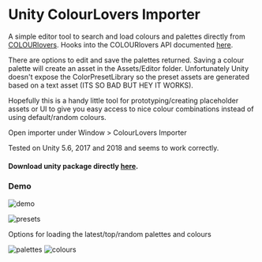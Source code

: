 # Unity ColourLovers Importer

A simple editor tool to search and load colours and palettes directly from [COLOURlovers](http://www.colourlovers.com). 
Hooks into the COLOURlovers API documented [here](http://www.colourlovers.com/api).

There are options to edit and save the palettes returned. Saving a colour palette will create an asset in the Assets/Editor folder. Unfortunately Unity doesn't expose the ColorPresetLibrary so the preset assets are generated based on a text asset (ITS SO BAD BUT HEY IT WORKS). 

Hopefully this is a handy little tool for prototyping/creating placeholder assets or UI to give you easy access to nice colour combinations instead of using default/random colours.

Open importer under Window > ColourLovers Importer

Tested on Unity 5.6, 2017 and 2018 and seems to work correctly.

#### Download unity package directly [here](http://shelleylowe.com/unity-colourlovers-importer/unity-colourlovers-importer.unitypackage).

### Demo

![demo](http://shelleylowe.com/unity-colourlovers-importer/Example.gif)

![presets](http://shelleylowe.com/unity-colourlovers-importer/SavedPresets.png)

Options for loading the latest/top/random palettes and colours

![palettes](http://shelleylowe.com/unity-colourlovers-importer/Palettes.png) ![colours](http://shelleylowe.com/unity-colourlovers-importer/Colours.png)
